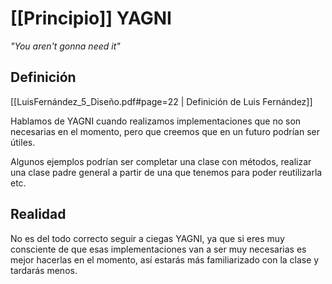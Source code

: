 

# [[Principio]] YAGNI
*"You aren't gonna need it"*

## Definición
[[LuisFernández_5_Diseño.pdf#page=22 | Definición de Luis Fernández]]

Hablamos de YAGNI cuando realizamos implementaciones que no son necesarias en el momento, pero que creemos que en un futuro podrían ser útiles.

Algunos ejemplos podrían ser completar una clase con métodos, realizar una clase padre general a partir de una que tenemos para poder reutilizarla etc.

## Realidad

No es del todo correcto seguir a ciegas YAGNI, ya que si eres muy consciente de que esas implementaciones van a ser muy necesarias es mejor hacerlas en el momento, así estarás más familiarizado con la clase y tardarás menos.






